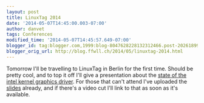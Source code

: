 ```yaml
---
layout: post
title: LinuxTag 2014
date: '2014-05-07T14:45:00.003-07:00'
author: danvet
tags: Conferences
modified_time: '2014-05-07T14:45:57.649-07:00'
blogger_id: tag:blogger.com,1999:blog-8047628228132312466.post-202618990586317078
blogger_orig_url: http://blog.ffwll.ch/2014/05/linuxtag-2014.html
---
```


Tomorrow I'll be travelling to LinuxTag in Berlin for the first time. Should be
pretty cool, and to top it off I'll give a presentation about the
[state of the intel kernel graphics
driver](http://www.linuxtag.org/2014/de/programm/vortragsdetails/?eventid=2332). For those that can't attend I've
uploaded the [slides](/slides/linuxtag-2014.odp)
already, and if there's a video cut I'll link to that as soon as it's available.
